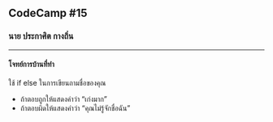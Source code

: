 ## CodeCamp #15

### นาย ประกาศิต กางถิ่น

---

#### โจทย์การบ้านที่ทำ

ใช้ if else ในการเขียนถามชื่อของคุณ

- ถ้าตอบถูกให้แสดงคำว่า “เก่งมาก”
- ถ้าตอบผิดให้แสดงคำว่า “คุณไม่รู้จักชื่อฉัน”
